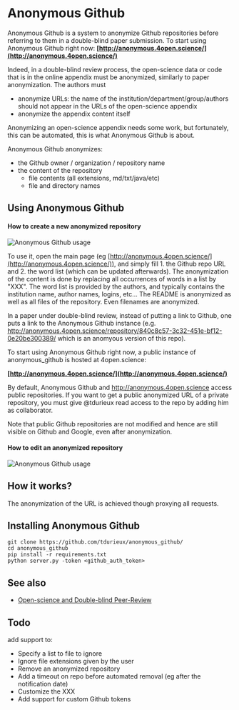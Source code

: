 Anonymous Github
================

Anonymous Github is a system to anonymize Github repositories before referring to them in a double-blind paper submission.
To start using Anonymous Github right now: **[http://anonymous.4open.science/](http://anonymous.4open.science/)**

Indeed, in a double-blind review process, the open-science data or code that is in the online appendix must be anonymized, similarly to paper anonymization. The authors must

* anonymize URLs: the name of the institution/department/group/authors should not appear in the  URLs of the open-science appendix
* anonymize the appendix content itself

Anonymizing an open-science appendix needs some work, but fortunately, this can be automated, this is what Anonymous Github is about.

Anonymous Github anonymizes:
* the Github owner / organization / repository name
* the content of the repository
  * file contents (all extensions, md/txt/java/etc)
  * file and directory names


Using Anonymous Github
-----------------------


#### How to create a new anonymized repository
![Anonymous Github usage](https://user-images.githubusercontent.com/5577568/31989885-e1cecff0-b973-11e7-8e3d-a6ded2d1a8d5.gif)

To use it, open the main page (eg [http://anonymous.4open.science/](http://anonymous.4open.science/)), and simply fill 1. the Github repo URL and 2. the word list (which can be updated afterwards). 
The anonymization of the content is done by replacing all occurrences of words in a list by "XXX". 
The word list is provided by the authors, and typically contains the institution name, author names, logins, etc...
The README is anonymized as well as all files of the repository. Even filenames are anonymized. 

In a paper under double-blind review, instead of putting a link to Github, one puts a link to the Anonymous Github instance (e.g. 
<http://anonymous.4open.science/repository/840c8c57-3c32-451e-bf12-0e20be300389/> which is an anomyous version of this repo).

To start using Anonymous Github right now, a public instance of anonymous_github is hosted at 4open.science:

**[http://anonymous.4open.science/](http://anonymous.4open.science/)**

By default, Anonymous Github and http://anonymous.4open.science access public repositories. If you want to get a public anonymized URL of a private repository, you must give @tdurieux read access to the repo by adding him as collaborator.

Note that public Github repositories are  not modified and hence are still visible on Github and Google, even after anonymization.

#### How to edit an anonymized repository
![Anonymous Github usage](https://user-images.githubusercontent.com/5577568/31989888-e1e860c8-b973-11e7-8a45-b2dad401754d.gif)

How it works?
--------------

The anonymization of the URL is achieved though proxying all requests.

Installing Anonymous Github
----------------------------

```
git clone https://github.com/tdurieux/anonymous_github/
cd anonymous_github
pip install -r requirements.txt
python server.py -token <github_auth_token>
```

See also
--------

* [Open-science and Double-blind Peer-Review](http://www.monperrus.net/martin/open-science-double-blind)

Todo
----

add support to:

* Specify a list to file to ignore
* Ignore file extensions given by the user
* Remove an anonymized repository
* Add a timeout on repo before automated removal (eg after the notification date)
* Customize the XXX
* Add support for custom Github tokens

